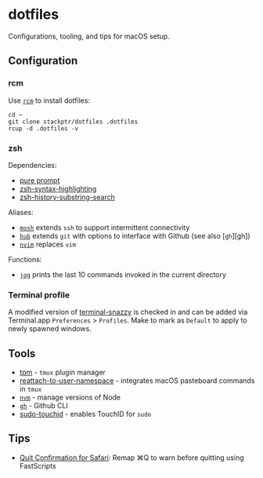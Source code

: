 # dotfiles

Configurations, tooling, and tips for macOS setup.

## Configuration

### rcm

Use [`rcm`][rcm] to install dotfiles:

```
cd ~
git clone stackptr/dotfiles .dotfiles
rcup -d .dotfiles -v
```

### zsh

Dependencies:

- [pure prompt][pure]
- [zsh-syntax-highlighting][zsh-highlight]
- [zsh-history-substring-search][zsh-search]

Aliases:

- [`mosh`][mosh] extends `ssh` to support intermittent connectivity
- [`hub`][hub] extends `git` with options to interface with Github (see also [`gh`][gh])
- [`nvim`][neovim] replaces `vim`

Functions:

- [`jog`][jog] prints the last 10 commands invoked in the current directory

### Terminal profile

A modified version of [terminal-snazzy][snazzy] is checked in and can be added via Terminal.app `Preferences` > `Profiles`. Make to mark as `Default` to apply to newly spawned windows.

## Tools

- [tpm][tpm] - `tmux` plugin manager
- [reattach-to-user-namespace][tmux-reattach] - integrates macOS pasteboard commands in `tmux`
- [`nvm`][nvm] - manage versions of Node
- [`gh`][gh-cli] - Github CLI
- [sudo-touchid][sudo-touchid] - enables TouchID for `sudo`

## Tips

- [Quit Confirmation for Safari][quit-safari]: Remap ⌘Q to warn before quitting using FastScripts

[rcm]: https://github.com/thoughtbot/rcm
[pure]: https://github.com/sindresorhus/pure
[zsh-highlight]: https://github.com/zsh-users/zsh-syntax-highlighting
[zsh-search]: https://github.com/zsh-users/zsh-history-substring-search
[zsh-histdb]: https://github.com/larkery/zsh-histdb
[mosh]: https://mosh.org
[hub]: https://hub.github.com
[gh-cli]: https://github.com/cli/cli
[neovim]: https://neovim.io
[ccat]: https://github.com/jingweno/ccat
[jog]: https://news.ycombinator.com/item?id=29154942&utm_term=comment
[snazzy]: https://github.com/sindresorhus/terminal-snazzy
[tpm]: https://github.com/tmux-plugins/tpm
[tmux-reattach]: https://github.com/ChrisJohnsen/tmux-MacOSX-pasteboard
[nvm]: https://github.com/nvm-sh/nvm
[sudo-touchid]: https://github.com/artginzburg/sudo-touchid#readme
[quit-safari]: https://daringfireball.net/2020/01/quit_confirmation_for_safari_on_macos
